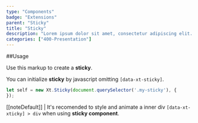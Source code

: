 ```yaml
---
type: "Components"
badge: "Extensions"
parent: "Sticky"
title: "Sticky"
description: "Lorem ipsum dolor sit amet, consectetur adipiscing elit. Nunc tempus laoreet leo sit amet iaculis."
categories: ["400-Presentation"]
---
```


##Usage

Use this markup to create a **sticky**.

<script type="text/plain" class="language-markup">
  <div data-xt-xticky>
    <div>
      <!-- content -->
    </div>
  </div>
</script>

You can initialize **sticky** by javascript omitting `[data-xt-sticky]`.


```jsx
let self = new Xt.Sticky(document.querySelector('.my-sticky'), {
});
```

[[noteDefault]]
| It's recomended to style and animate a inner div <code>[data-xt-xticky] > div</code> when using <strong>sticky component</strong>.
